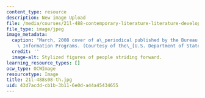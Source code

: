 ```yaml
---
content_type: resource
description: New image Upload
file: /media/courses/21l-488-contemporary-literature-literature-development-and-human-rights-spring-2008/43d7acddcb1b3b116e0da44a45434655_21l-488s08-th.jpg
file_type: image/jpeg
image_metadata:
  caption: "March, 2008 cover of a\_periodical published by the Bureau of International\
    \ Information Programs. (Courtesy of the\_[U.S. Department of State](http://www.america.gov/).)"
  credit: ''
  image-alt: Stylized figures of people striding forward.
learning_resource_types: []
ocw_type: OCWImage
resourcetype: Image
title: 21l-488s08-th.jpg
uid: 43d7acdd-cb1b-3b11-6e0d-a44a45434655
---
```


